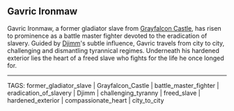 ## Gavric Ironmaw

Gavric Ironmaw, a former gladiator slave from [Grayfalcon Castle](../Places/Grayfalcon_Castle.md), has risen to prominence as a battle master fighter devoted to the eradication of slavery. Guided by [Djimm](Djimm.md)'s subtle influence, Gavric travels from city to city, challenging and dismantling tyrannical regimes. Underneath his hardened exterior lies the heart of a freed slave who fights for the life he once longed for.


---
TAGS: former_gladiator_slave | Grayfalcon_Castle | battle_master_fighter | eradication_of_slavery | Djimm | challenging_tyranny | freed_slave | hardened_exterior | compassionate_heart | city_to_city

